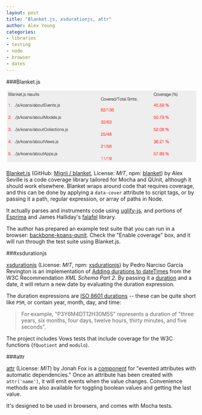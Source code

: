 ```yaml
---
layout: post
title: "Blanket.js, xsdurationjs, attr"
author: Alex Young
categories: 
- libraries
- testing
- node
- browser
- dates
---
```


###Blanket.js

![Blanket and QUnit](/images/posts/blanket-koans.png)

[Blanket.js](http://migrii.github.com/blanket/) (GitHub: [Migrii / blanket](https://github.com/Migrii/blanket), License: _MIT_, npm: [blanket](https://npmjs.org/package/blanket)) by Alex Seville is a code coverage library tailored for Mocha and QUnit, although it should work elsewhere.  Blanket wraps around code that requires coverage, and this can be done by applying a `data-cover` attribute to script tags, or by passing it a path, regular expression, or array of paths in Node.

It actually parses and instruments code using [uglify-js](https://npmjs.org/package/uglify-js), and portions of [Esprima](http://esprima.org/) and James Halliday's [falafel](https://github.com/substack/node-falafel) library.

The author has prepared an example test suite that you can run in a browser: [backbone-koans-qunit](http://migrii.github.com/blanket/examples/backbone-koans-qunit/index.html).  Check the "Enable coverage" box, and it will run through the test suite using Blanket.js.

###xsdurationjs

[xsdurationjs](https://github.com/revington/xsdurationjs) (License: _MIT_, npm: [xsdurationjs](https://npmjs.org/package/xsdurationjs)) by Pedro Narciso García Revington is an implementation of [Adding durations to dateTimes](http://www.w3.org/TR/xmlschema-2/#adding-durations-to-dateTimes) from the W3C Recommendation _XML Schema Part 2_.  By passing it a [duration](http://www.w3.org/TR/xmlschema-2/#duration) and a date, it will return a new date by evaluating the duration expression.

The duration expressions are [ISO 8601 durations](http://en.wikipedia.org/wiki/ISO_8601#Durations) -- these can be quite short like `P5M`, or contain year, month, day, and time:

> For example, "P3Y6M4DT12H30M5S" represents a duration of "three years, six months, four days, twelve hours, thirty minutes, and five seconds".

The project includes Vows tests that include coverage for the W3C functions (`fQuotient` and `modulo`).

###attr

[attr](https://github.com/weepy/attr) (License: _MIT_) by Jonah Fox is a [component](https://github.com/component) for "evented attributes with automatic dependencies."  Once an attribute has been created with `attr('name')`, it will emit events when the value changes.  Convenience methods are also available for toggling boolean values and getting the last value.

It's designed to be used in browsers, and comes with Mocha tests.
